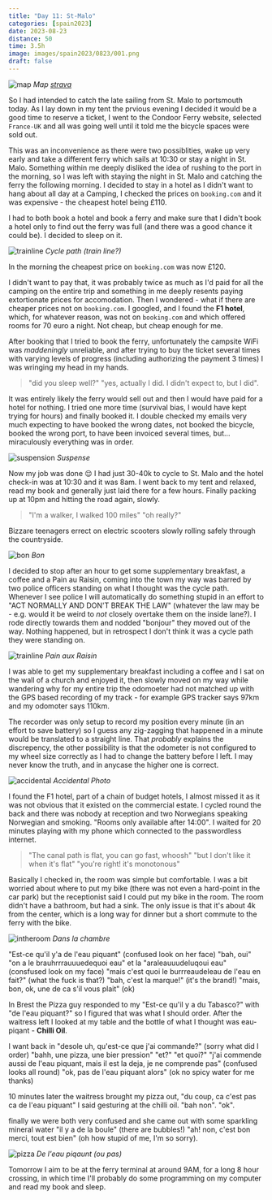 ```yaml
--- 
title: "Day 11: St-Malo"
categories: [spain2023]
date: 2023-08-23
distance: 50
time: 3.5h
image: images/spain2023/0823/001.png
draft: false
---
```


![map](/images/spain2023/0823/map.png)
*Map [strava](https://www.strava.com/activities/9707528860)*

So I had intended to catch the late sailing from St. Malo to portsmouth today.
As I lay down in my tent the prvious evening I decided it would be a good time
to reserve a ticket, I went to the Condoor Ferry website, selected
`France-UK` and all was going well until it told me the bicycle spaces were
sold out.

This was an inconvenience as there were two possiblities, wake up very early
and take a different ferry which sails at 10:30 or stay a night in St. Malo.
Something within me deeply disliked the idea of rushing to the port in the
morning, so I was left with staying the night in St. Malo and catching the
ferry the following morning. I decided to stay in a hotel as I didn't want to
hang about all day at a Camping, I checked the prices on `booking.com` and it
was expensive - the cheapest hotel being £110. 

I had to both book a hotel and book a ferry and make sure that I didn't book a
hotel only to find out the ferry was full (and there was a good chance it
could be). I decided to sleep on it.

![trainline](/images/spain2023/0823/000.png)
*Cycle path (train line?)*

In the morning the cheapest price on `booking.com` was now £120. 

I didn't want to pay that, it was probably twice as much as I'd paid for all
the camping on the entire trip and something in me deeply resents paying
extortionate prices for accomodation. Then I wondered - what if there are
cheaper prices not on `booking.com`. I googled, and I found the **F1 hotel**,
which, for whatever reason, was not on `booking.com` and which offered rooms
for 70 euro a night. Not cheap, but cheap enough for me.

After booking that I tried to book the ferry, unfortunately the campsite WiFi
was _maddeningly_ unreliable, and after trying to buy the ticket several times with
varying levels of progress (including authorizing the payment 3 times) I was
wringing my head in my hands.

> "did you sleep well?" "yes, actually I did. I didn't expect to,
> but I did".

It was entirely likely the ferry would sell out
and then I would have paid for a hotel for nothing. I tried one more time
(survival bias, I would have kept trying for hours) and finally booked it. I
double checked my emails very much expecting to have booked the wrong dates,
not booked the bicycle, booked the wrong port, to have been invoiced several
times, but... miraculously everything was in order.

![suspension](/images/spain2023/0823/002.png)
*Suspense*

Now my job was done 😌 I had just 30-40k to cycle to St. Malo and the hotel
check-in was at 10:30 and it was 8am. I went back to my tent and relaxed, read
my book and generally just laid there for a few hours. Finally packing up at
10pm and hitting the road again, slowly.

> "I'm a walker, I walked 100 miles" "oh really?"

Bizzare teenagers errect on electric scooters slowly rolling safely through the
countryside.

![bon](/images/spain2023/0823/004.png)
*Bon*

I decided to stop after an hour to get some supplementary breakfast, a coffee
and a Pain au Raisin, coming into the town my way was barred by two police
officers standing on what I thought was the cycle path. Whenever I see police
I will automatically do something stupid in an effort to "ACT
NORMALLY AND DON'T BREAK THE LAW" (whatever the law may be - e.g. would it be
weird to _not_ closely overtake them on the inside lane?). I rode directly
towards them and nodded "bonjour" they moved out of the way. Nothing happened,
but in retrospect I don't think it was a cycle path they were standing on.

![trainline](/images/spain2023/0823/001.png)
*Pain aux Raisin*

I was able to get my supplementary breakfast including a coffee and I sat on
the wall of a church and enjoyed it, then slowly moved on my way while
wandering why for my entire trip the odomoeter had not matched up with the
GPS based recording of my track - for example GPS tracker says 97km and my
odomoter says 110km.

The recorder was only setup to record my position every minute
(in an effort to save battery) so I guess any zig-zagging that happened in a
minute would be translated to a straight line. That _probably_ explains the
discrepency, the other possibility is that the odometer is not configured to
my wheel size correctly as I had to change the battery before I left. I may
never know the truth, and in anycase the higher one is correct.

![accidental](/images/spain2023/0823/003.png)
*Accidental Photo*

I found the F1 hotel, part of a chain of budget hotels, I almost missed it as
it was not obvious that it existed on the commercial estate. I cycled round
the back and there was nobody at reception and two Norwegians speaking
Norwegian and smoking. "Rooms only available after 14:00". I waited for 20
minutes playing with my phone which connected to the passwordless internet.

> "The canal path is flat, you can go fast, whoosh" "but I don't like it when
> it's flat" "you're right! it's monotonous"

Basically I checked in, the room was simple but comfortable. I was a bit
worried about where to put my bike (there was not even a hard-point in the car
park) but the receptionist said I could put my bike in the room. The room
didn't have a bathroom, but had a sink. The only issue is that it's about 4k
from the center, which is a long way for dinner but a short commute to the
ferry with the bike.

![intheroom](/images/spain2023/0823/005.png)
*Dans la chambre*

"Est-ce qu'il y'a de l'eau piquant" (confused look on her face) "bah, oui" "on a le
brauhrrrauuuedequoi eau" et la "araleauuudeluqoui eau" (consfused look on my
face) "mais c'est quoi le burrreaudeleau de l'eau en fait?" (what the fuck is
that?) "bah, c'est la
marque!" (it's the brand!) "mais, bon, ok, une de ca s'il vous plait" (ok)

In Brest the Pizza guy responded to my "Est-ce qu'il y a du Tabasco?" with "de
l'eau piquant?" so I figured that was what I should order. After the waitress
left I looked at my table and the bottle of what I thought was eau-piqant -
**Chilli Oil**.

I want back in "desole uh, qu'est-ce que j'ai commande?" (sorry what did I
order) "bahh, une pizza, une bier pression" "et?" "et quoi?" "j'ai commende
aussi de l'eau piquant, mais il est la deja, je ne comprende pas" (confused
looks all round) "ok, pas de l'eau piquant alors" (ok no spicy water for me
thanks)

10 minutes later the waitress brought my pizza out, "du coup, ca c'est pas ca de
l'eau piquant" I said gesturing at the chilli oil. "bah non". "ok".

finally we were both very confused and she came out with some sparkling
mineral water "il y a de la boule" (there are bubbles!) "ah! non, c'est bon
merci, tout est bien" (oh how stupid of me, I'm so sorry).

![pizza](/images/spain2023/0823/006.png)
*De l'eau piqaunt (ou pas)*

Tomorrow I aim to be at the ferry terminal at around 9AM, for a long 8 hour
crossing, in which time I'll probably do some programming on my computer and
read my book and sleep.
